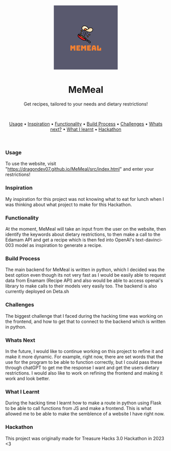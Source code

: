 <h1 align="center">
    <img src="https://github.com/DragonDev07/MeMeal/blob/main/images/MeMealLogo.png?raw=true" alt="Logo">
</h1>

<h1 align="center">MeMeal</h1>
<p align="center">Get recipes, tailored to your needs and dietary restrictions!</p>

<br>
<p align="center">
  <a href="#usage">Usage</a> •
  <a href="#inspiration">Inspiration</a> •
  <a href="#functionality">Functionality</a> •
  <a href="#build-process">Build Process</a> •
  <a href="#challenges">Challenges</a> •
  <a href="#whats-next">Whats next?</a> •
  <a href="#what-i-learnt">What I learnt</a> •
  <a href="#hackathon">Hackathon</a>
</p>
</br>

### Usage
To use the website, visit "https://dragondev07.github.io/MeMeal/src/index.html" and enter your restrictions!

### Inspiration
My inspiration for this project was not knowing what to eat for lunch when I was thinking about what project to make for this Hackathon.

### Functionality
At the moment, MeMeal will take an input from the user on the website, then identify the keywords about dietary restrictions, to then make a call to the Edamam API and get a recipe which is then fed into OpenAI's text-davinci-003 model as inspiration to generate a recipe.

### Build Process
The main backend for MeMeal is written in python, which I decided was the best option even though its not very fast as I would be easily able to request data from Enamam (Recipe API) and also would be able to access openai's library to make calls to their models very easily too. The backend is also currently deployed on Deta.sh

### Challenges
The biggest challenge that I faced during the hacking time was working on the frontend, and how to get that to connect to the backend which is written in python.

### Whats Next
In the future, I would like to continue working on this project to refine it and make it more dynamic. 
For example, right now, there are set words that the use for the program to be able to function correctly, but I could pass these through chatGPT to get me the response I want and get the users dietary restrictions.
I would also like to work on refining the frontend and making it work and look better.

### What I Learnt
During the hacking time I learnt how to make a route in python using Flask to be able to call functions from JS and make a frontend. 
This is what allowed me to be able to make the semblence of a website I have right now.

### Hackathon
This project was originally made for Treasure Hacks 3.0 Hackathon in 2023 <3
